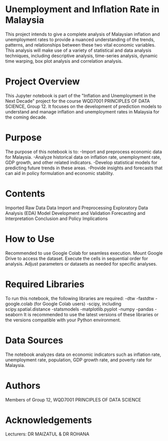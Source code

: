 # Unemployment and Inflation Rate in Malaysia
This project intends to give a complete analysis of Malaysian inflation and unemployment rates to provide a nuanced understanding of the trends, patterns, and relationships between these two vital economic variables. This analysis will make use of a variety of statistical and data analysis techniques, including descriptive analysis, time-series analysis, dynamic time warping, box plot analysis and correlation analysis.

# Project Overview
This Jupyter notebook is part of the "Inflation and Unemployment in the Next Decade" project for the course WQD7001 PRINCIPLES OF DATA SCIENCE, Group 12. It focuses on the development of prediction models to understand and manage inflation and unemployment rates in Malaysia for the coming decade.

# Purpose
The purpose of this notebook is to:
-Import and preprocess economic data for Malaysia.
-Analyze historical data on inflation rate, unemployment rate, GDP growth, and other related indicators.
-Develop statistical models for predicting future trends in these areas.
-Provide insights and forecasts that can aid in policy formulation and economic stability.

# Contents
Imported Raw Data
Data Import and Preprocessing
Exploratory Data Analysis (EDA)
Model Development and Validation
Forecasting and Interpretation
Conclusion and Policy Implications

# How to Use
Recommended to use Google Colab for seamless execution.
Mount Google Drive to access the dataset.
Execute the cells in sequential order for analysis.
Adjust parameters or datasets as needed for specific analyses.

# Required Libraries
To run this notebook, the following libraries are required:
-dtw
-fastdtw
-google.colab (for Google Colab users)
-scipy, including scipy.spatial.distance
-statsmodels
-matplotlib.pyplot
-numpy
-pandas
-seaborn
It is recommended to use the latest versions of these libraries or the versions compatible with your Python environment.

# Data Sources
The notebook analyzes data on economic indicators such as inflation rate, unemployment rate, population, GDP growth rate, and poverty rate for Malaysia.

# Authors
Members of Group 12, WQD7001 PRINCIPLES OF DATA SCIENCE

# Acknowledgements
Lecturers: DR MAIZATUL & DR ROHANA
